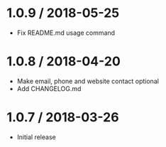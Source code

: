 1.0.9 / 2018-05-25
===================

* Fix README.md usage command

1.0.8 / 2018-04-20
===================

* Make email, phone and website contact optional
* Add CHANGELOG.md

1.0.7 / 2018-03-26
===================

* Initial release

